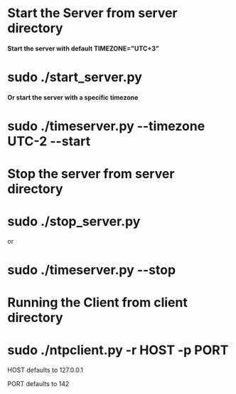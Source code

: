 # Start the Server from server directory

#### Start the server with default TIMEZONE="UTC+3"

sudo ./start_server.py
======================

#### Or start the server with a specific timezone 

sudo ./timeserver.py --timezone UTC-2 --start 
=============================================

# Stop the server from server directory

sudo ./stop_server.py 
=====================
 or 
 
sudo ./timeserver.py --stop
===========================


# Running the Client from client directory


sudo ./ntpclient.py  -r HOST -p PORT
====================================

HOST defaults to 127.0.0.1

PORT defaults to 142
